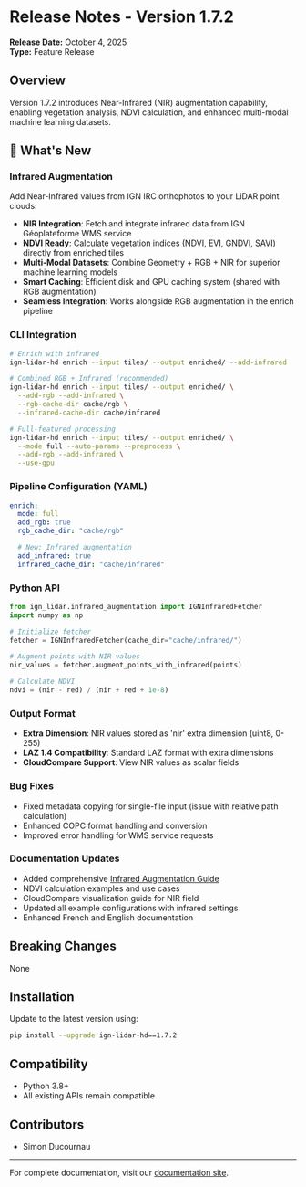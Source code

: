 # Release Notes - Version 1.7.2

**Release Date:** October 4, 2025  
**Type:** Feature Release

## Overview

Version 1.7.2 introduces Near-Infrared (NIR) augmentation capability, enabling vegetation analysis, NDVI calculation, and enhanced multi-modal machine learning datasets.

## 🌿 What's New

### Infrared Augmentation

Add Near-Infrared values from IGN IRC orthophotos to your LiDAR point clouds:

- **NIR Integration**: Fetch and integrate infrared data from IGN Géoplateforme WMS service
- **NDVI Ready**: Calculate vegetation indices (NDVI, EVI, GNDVI, SAVI) directly from enriched tiles
- **Multi-Modal Datasets**: Combine Geometry + RGB + NIR for superior machine learning models
- **Smart Caching**: Efficient disk and GPU caching system (shared with RGB augmentation)
- **Seamless Integration**: Works alongside RGB augmentation in the enrich pipeline

### CLI Integration

```bash
# Enrich with infrared
ign-lidar-hd enrich --input tiles/ --output enriched/ --add-infrared

# Combined RGB + Infrared (recommended)
ign-lidar-hd enrich --input tiles/ --output enriched/ \
  --add-rgb --add-infrared \
  --rgb-cache-dir cache/rgb \
  --infrared-cache-dir cache/infrared

# Full-featured processing
ign-lidar-hd enrich --input tiles/ --output enriched/ \
  --mode full --auto-params --preprocess \
  --add-rgb --add-infrared \
  --use-gpu
```

### Pipeline Configuration (YAML)

```yaml
enrich:
  mode: full
  add_rgb: true
  rgb_cache_dir: "cache/rgb"

  # New: Infrared augmentation
  add_infrared: true
  infrared_cache_dir: "cache/infrared"
```

### Python API

```python
from ign_lidar.infrared_augmentation import IGNInfraredFetcher
import numpy as np

# Initialize fetcher
fetcher = IGNInfraredFetcher(cache_dir="cache/infrared/")

# Augment points with NIR values
nir_values = fetcher.augment_points_with_infrared(points)

# Calculate NDVI
ndvi = (nir - red) / (nir + red + 1e-8)
```

### Output Format

- **Extra Dimension**: NIR values stored as 'nir' extra dimension (uint8, 0-255)
- **LAZ 1.4 Compatibility**: Standard LAZ format with extra dimensions
- **CloudCompare Support**: View NIR values as scalar fields

### Bug Fixes

- Fixed metadata copying for single-file input (issue with relative path calculation)
- Enhanced COPC format handling and conversion
- Improved error handling for WMS service requests

### Documentation Updates

- Added comprehensive [Infrared Augmentation Guide](/docs/features/infrared-augmentation)
- NDVI calculation examples and use cases
- CloudCompare visualization guide for NIR field
- Updated all example configurations with infrared settings
- Enhanced French and English documentation

## Breaking Changes

None

## Installation

Update to the latest version using:

```bash
pip install --upgrade ign-lidar-hd==1.7.2
```

## Compatibility

- Python 3.8+
- All existing APIs remain compatible

## Contributors

- Simon Ducournau

---

For complete documentation, visit our [documentation site](https://sducournau.github.io/IGN_LIDAR_HD_DATASET/).
